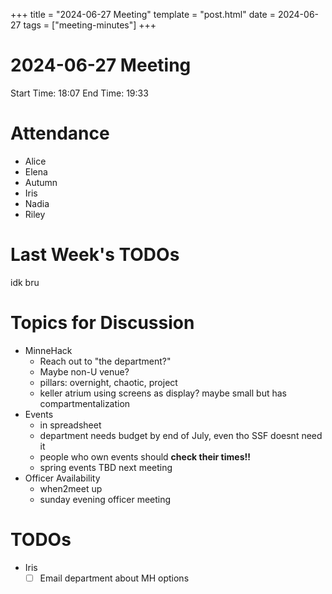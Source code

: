 +++
title = "2024-06-27 Meeting"
template = "post.html"
date = 2024-06-27
tags = ["meeting-minutes"]
+++

# 2024-06-27 Meeting

Start Time: 18:07
End Time: 19:33

# Attendance

- Alice
- Elena
- Autumn
- Iris
- Nadia
- Riley

# Last Week's TODOs

idk bru

# Topics for Discussion

- MinneHack
  - Reach out to "the department?"
  - Maybe non-U venue?
  - pillars: overnight, chaotic, project
  - keller atrium using screens as display? maybe small but has compartmentalization
- Events
  - in spreadsheet
  - department needs budget by end of July, even tho SSF doesnt need it
  - people who own events should **check their times!!**
  - spring events TBD next meeting
- Officer Availability
  - when2meet up
  - sunday evening officer meeting

# TODOs

- Iris
  - [ ] Email department about MH options
